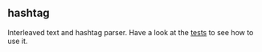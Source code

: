 ## hashtag

Interleaved text and hashtag parser.  Have a look at the [tests](test.js) to
see how to use it.
